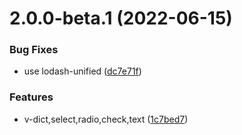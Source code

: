 # 2.0.0-beta.1 (2022-06-15)


### Bug Fixes

* use lodash-unified ([dc7e71f](https://github.com/SoulLyoko/vue-dictionary/commit/dc7e71fe393c4097b7eb035c141687f8d2b27eb1))


### Features

* v-dict,select,radio,check,text ([1c7bed7](https://github.com/SoulLyoko/vue-dictionary/commit/1c7bed70ba3670e7ef247b4c08b98371b219f65f))



